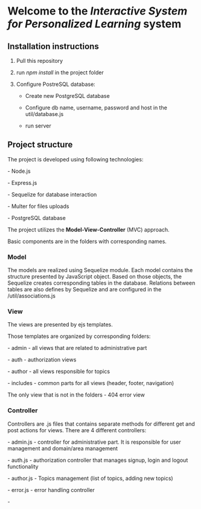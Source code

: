 # Welcome to the *Interactive System for Personalized Learning* system



## **Installation instructions**

1. Pull this repository

2. run *npm install* in the project folder

3. Configure PostreSQL database:

   - Create new PostgreSQL database

   - Configure db name, username, password and host in the util/database.js

   - run server

     

## **Project structure**

The project is developed using following technologies:

\-    Node.js

\-    Express.js

\-    Sequelize for database interaction

\-    Multer for files uploads

\-    PostgreSQL database

The project utilizes the **Model-View-Controller** (MVC) approach. 

Basic components are in the folders with corresponding names. 

### **Model**

The models are realized using Sequelize module. Each model contains the structure presented by JavaScript object. Based on those objects, the Sequelize creates corresponding tables in the database. Relations between tables are also defines by Sequelize and are configured in the /util/associations.js

### **View**

 The views are presented by ejs templates.

Those templates are organized by corresponding folders:

\- admin - all views that are related to administrative part

\- auth - authorization views

\- author - all views responsible for topics

\- includes - common parts for all views (header, footer, navigation)

The only view that is not in the folders - 404 error view



### **Controller**

Controllers are .js files that contains separate methods for different get and post actions for views. There are 4 different controllers:

\- admin.js - controller for administrative part. It is responsible for user management and domain/area management

\- auth.js - authorization controller that manages signup, login and logout functionality

\- author.js - Topics management (list of topics, adding new topics)

\- error.js - error handling controller

\- 
